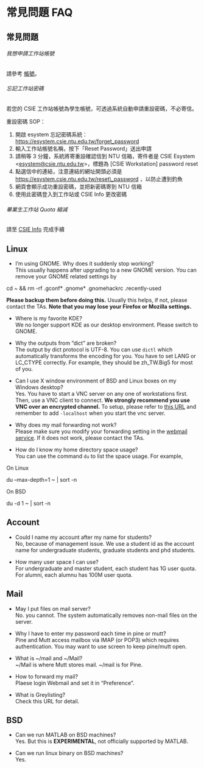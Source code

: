 # 常見問題 FAQ

## 常見問題

###### 我想申請工作站帳號

請參考 [帳號](/account/)。

###### 忘記工作站密碼

若您的 CSIE 工作站帳號為學生帳號，可透過系統自動申請重設密碼，不必寄信。

<span class="underline">重設密碼 SOP</span>：

1.  開啟 esystem 忘記密碼系統：
    <https://esystem.csie.ntu.edu.tw/forget_password>
2.  輸入工作站帳號名稱，按下「Reset Password」送出申請
3.  請稍等 3 分鐘，系統將寄重設確認信到 NTU 信箱，寄件者是 CSIE Esystem
    &lt;esystem@csie.ntu.edu.tw&gt;，標題為 \[CSIE Workstation\]
    password reset
4.  點選信中的連結，注意連結的網址開頭必須是
    https://esystem.csie.ntu.edu.tw/reset\_password ，以防止遭到釣魚
5.  網頁會顯示成功重設密碼，並把新密碼寄到 NTU 信箱
6.  使用此密碼登入到工作站或 CSIE Info 更改密碼

###### 畢業生工作站 Quota 縮減

請至 [CSIE Info](https://info.csie.ntu.edu.tw/graduation) 完成手續

## Linux

-   I’m using GNOME. Why does it suddenly stop working?  
    This usually happens after upgrading to a new GNOME version. You can
    remove your GNOME related settings by

cd ~ && rm -rf .gconf\* .gnome\* .gnomehackrc .recently-used

**Please backup them before doing this.** Usually this helps, if not,
please contact the TAs. **Note that you may lose your Firefox or Mozilla
settings.**

-   Where is my favorite KDE?  
    We no longer support KDE as our desktop environment. Please switch
    to GNOME.
-   Why the outputs from ”dict” are broken?  
    The output by dict protocol is UTF-8. You can use `dictl` which
    automatically transforms the encoding for you. You have to set LANG
    or LC\_CTYPE correctly. For example, they should be zh\_TW.Big5 for
    most of you.

-   Can I use X window environment of BSD and Linux boxes on my Windows
    desktop?  
    Yes. You have to start a VNC server on any one of workstations
    first. Then, use a VNC client to connect. **We strongly recommend
    you use VNC over an encrypted channel.** To setup, please refer to
    [this URL](http://www.csie.ntu.edu.tw/~rafan/vnc-ssh.html) and
    remember to add `-localhost` when you start the vnc server.

-   Why does my mail forwarding not work?  
    Please make sure you modify your forwarding setting in the [webmail
    service](http://webmail.csie.ntu.edu.tw/). If it does not work,
    please contact the TAs.

-   How do I know my home directory space usage?  
    You can use the command `du` to list the space usage. For example,

On Linux

du –max-depth=1 ~ \| sort -n

On BSD

du -d 1 ~ \| sort -n

## Account

-   Could I name my account after my name for students?  
    No, because of management issue. We use a student id as the account
    name for undergraduate students, graduate students and phd students.

-   How many user space I can use?  
    For undergraduate and master student, each student has 1G user
    quota. For alumni, each alumnu has 100M user quota.

## Mail

-   May I put files on mail server?  
    No. you cannot. The system automatically removes non-mail files on
    the server.

-   Why I have to enter my password each time in pine or mutt?  
    Pine and Mutt access mailbox via IMAP (or POP3) which requires
    authentication. You may want to use screen to keep pine/mutt open.

-   What is ~/mail and ~/Mail?  
    ~/Mail is where Mutt stores mail. ~/mail is for Pine.

-   How to forward my mail?  
    Plaese login Webmail and set it in “Preference”.

-   What is Greylisting?  
    Check this URL for detail.

## BSD

-   Can we run MATLAB on BSD machines?  
    Yes. But this is **EXPERIMENTAL**, not officially supported by
    MATLAB.

-   Can we run linux binary on BSD machines?  
    Yes.
